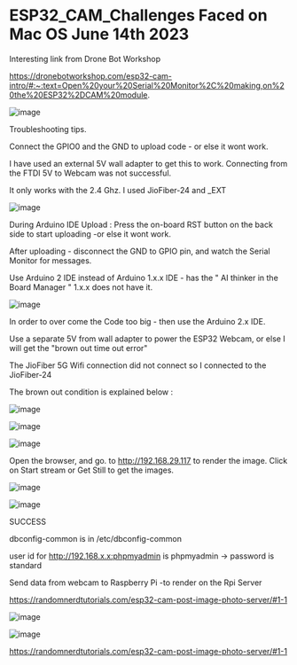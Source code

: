 # ESP32_CAM_Challenges Faced on Mac OS  June 14th 2023

Interesting link from Drone Bot Workshop


https://dronebotworkshop.com/esp32-cam-intro/#:~:text=Open%20your%20Serial%20Monitor%2C%20making,on%20the%20ESP32%2DCAM%20module.


![image](https://github.com/kiranshashiny/ESP32_CAM_Challenges/assets/14288989/696cdae9-9b82-491e-9d08-37944da42733)


Troubleshooting tips.

Connect the GPIO0 and the GND to upload code - or else it wont work.

I have used an external 5V wall adapter to get this to work. Connecting from the FTDI 5V to Webcam was not successful.

It only works with the 2.4 Ghz. I used JioFiber-24 and _EXT


![image](https://github.com/kiranshashiny/ESP32_CAM_Challenges/assets/14288989/769f3440-787b-4b3e-b436-d408df8b9668)


During Arduino IDE Upload : Press the on-board RST button on the back side to start uploading -or else it wont work.

After uploading - disconnect the GND to GPIO pin, and watch the Serial Monitor for messages.

Use Arduino 2 IDE instead of Arduino 1.x.x IDE - has the " AI thinker in the Board Manager " 1.x.x does not have it.

![image](https://github.com/kiranshashiny/ESP32_CAM_Challenges/assets/14288989/89542c70-4497-4454-9a27-3997aa322fad)

In order to over come the Code too big - then use the Arduino 2.x IDE.

Use a separate 5V from wall adapter to power the ESP32 Webcam, or else I will get the "brown out time out error"

The JioFiber 5G Wifi connection did not connect so I connected to the JioFiber-24 

The brown out condition is explained below :

![image](https://github.com/kiranshashiny/ESP32_CAM_Challenges/assets/14288989/06e617db-dbf3-423b-ab6d-511e7f636e3d)


![image](https://github.com/kiranshashiny/ESP32_CAM_Challenges/assets/14288989/e8a2e6bb-c67b-43a9-aad8-c83f2fef9022)



![image](https://github.com/kiranshashiny/ESP32_CAM_Challenges/assets/14288989/5f118219-95e0-4d51-bf78-3bd1aa17280c)

Open the browser, and go. to http://192.168.29.117 to render the image.
Click on Start stream or Get Still to get the images.

![image](https://github.com/kiranshashiny/ESP32_CAM_Challenges/assets/14288989/ff996e04-71be-4915-b622-06e54ddcdbbb)

![image](https://github.com/kiranshashiny/ESP32_CAM_Challenges/assets/14288989/8ddf6fc9-43fa-4fd7-b401-94757cbc7d6b)


SUCCESS

dbconfig-common  is in /etc/dbconfig-common

user id for http://192.168.x.x:phpmyadmin is 
phpmyadmin  -> password is standard


Send data from webcam to Raspberry Pi -to render on the Rpi Server

https://randomnerdtutorials.com/esp32-cam-post-image-photo-server/#1-1


![image](https://github.com/kiranshashiny/ESP32_CAM_Challenges/assets/14288989/a04de772-d698-49e1-961c-adba92bbf04a)

![image](https://github.com/kiranshashiny/ESP32_CAM_Challenges/assets/14288989/cb4850a5-e21d-4934-90df-34721e0ebf40)

https://randomnerdtutorials.com/esp32-cam-post-image-photo-server/#1-1

